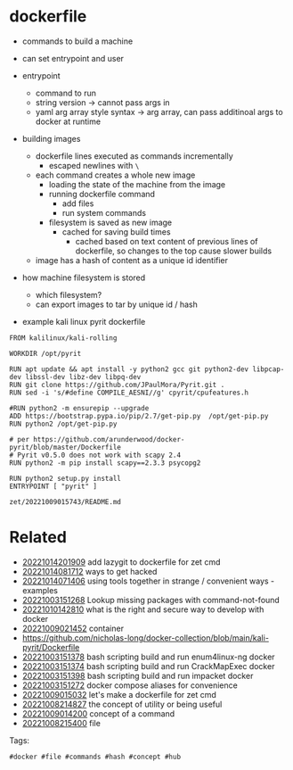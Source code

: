 # dockerfile

- commands to build a machine
- can set entrypoint and user
- entrypoint
  - command to run
  - string version -> cannot pass args in
  - yaml arg array style syntax -> arg array, can pass additinoal args to docker at runtime
- building images
  - dockerfile lines executed as commands incrementally
    - escaped newlines with `\`
  - each command creates a whole new image
    - loading the state of the machine from the image
    - running dockerfile command
      - add files
      - run system commands
    - filesystem is saved as new image
      - cached for saving build times
        - cached based on text content of previous lines of dockerfile, so changes to the top cause slower builds
  - image has a hash of content as a unique id identifier
- how machine filesystem is stored
  - which filesystem?
  - can export images to tar by unique id / hash

- example kali linux pyrit dockerfile
```
FROM kalilinux/kali-rolling

WORKDIR /opt/pyrit

RUN apt update && apt install -y python2 gcc git python2-dev libpcap-dev libssl-dev libz-dev libpq-dev
RUN git clone https://github.com/JPaulMora/Pyrit.git .
RUN sed -i 's/#define COMPILE_AESNI//g' cpyrit/cpufeatures.h

#RUN python2 -m ensurepip --upgrade
ADD https://bootstrap.pypa.io/pip/2.7/get-pip.py  /opt/get-pip.py
RUN python2 /opt/get-pip.py

# per https://github.com/arunderwood/docker-pyrit/blob/master/Dockerfile
# Pyrit v0.5.0 does not work with scapy 2.4
RUN python2 -m pip install scapy==2.3.3 psycopg2

RUN python2 setup.py install
ENTRYPOINT [ "pyrit" ]
```

` zet/20221009015743/README.md `

# Related

- [20221014201909](/zet/20221014201909/README.md) add lazygit to dockerfile for zet cmd
- [20221014081712](/zet/20221014081712/README.md) ways to get hacked
- [20221014071406](/zet/20221014071406/README.md) using tools together in strange / convenient ways - examples
- [20221003151268](/zet/20221003151268/README.md) Lookup missing packages with command-not-found
- [20221010142810](/zet/20221010142810/README.md) what is the right and secure way to develop with docker
- [20221009021452](/zet/20221009021452/README.md) container
- https://github.com/nicholas-long/docker-collection/blob/main/kali-pyrit/Dockerfile
- [20221003151378](/zet/20221003151378/README.md) bash scripting build and run enum4linux-ng docker
- [20221003151374](/zet/20221003151374/README.md) bash scripting build and run CrackMapExec docker
- [20221003151398](/zet/20221003151398/README.md) bash scripting build and run impacket docker
- [20221003151272](/zet/20221003151272/README.md) docker compose aliases for convenience
- [20221009015032](/zet/20221009015032/README.md) let's make a dockerfile for zet cmd
- [20221008214827](/zet/20221008214827/README.md) the concept of utility or being useful
- [20221009014200](/zet/20221009014200/README.md) concept of a command
- [20221008215400](/zet/20221008215400/README.md) file

Tags:

    #docker #file #commands #hash #concept #hub
